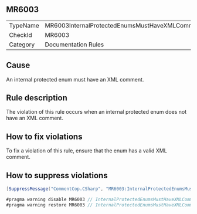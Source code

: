 ## MR6003

<table>
<tr>
  <td>TypeName</td>
  <td>MR6003InternalProtectedEnumsMustHaveXMLComment</td>
</tr>
<tr>
  <td>CheckId</td>
  <td>MR6003</td>
</tr>
<tr>
  <td>Category</td>
  <td>Documentation Rules</td>
</tr>
</table>

## Cause

An internal protected enum must have an XML comment.

## Rule description

The violation of this rule occurs when an internal protected enum does not have an XML comment.

## How to fix violations

To fix a violation of this rule, ensure that the enum has a valid XML comment.

## How to suppress violations

```csharp
[SuppressMessage("CommentCop.CSharp", "MR6003:InternalProtectedEnumsMustHaveXMLComment", Justification = "Reviewed.")]
```

```csharp
#pragma warning disable MR6003 // InternalProtectedEnumsMustHaveXMLComment
#pragma warning restore MR6003 // InternalProtectedEnumsMustHaveXMLComment
```